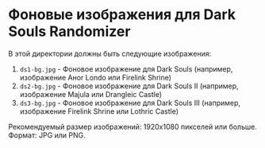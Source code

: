 # Фоновые изображения для Dark Souls Randomizer

В этой директории должны быть следующие изображения:

1. `ds1-bg.jpg` - Фоновое изображение для Dark Souls (например, изображение Анor Londo или Firelink Shrine)
2. `ds2-bg.jpg` - Фоновое изображение для Dark Souls II (например, изображение Majula или Drangleic Castle)
3. `ds3-bg.jpg` - Фоновое изображение для Dark Souls III (например, изображение Firelink Shrine или Lothric Castle)

Рекомендуемый размер изображений: 1920x1080 пикселей или больше.
Формат: JPG или PNG.